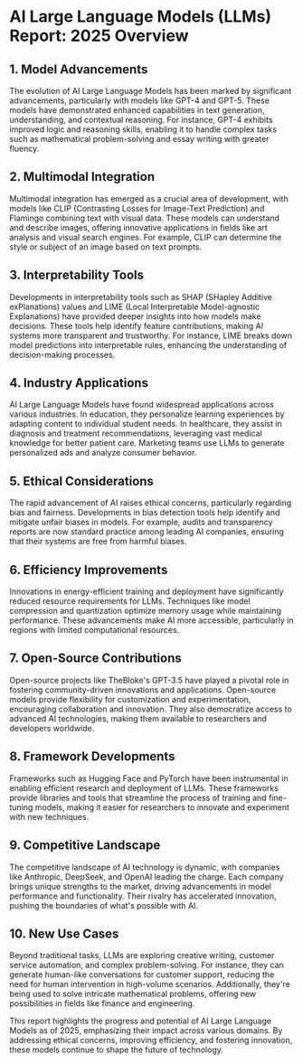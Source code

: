 # AI Large Language Models (LLMs) Report: 2025 Overview

## 1. Model Advancements
The evolution of AI Large Language Models has been marked by significant advancements, particularly with models like GPT-4 and GPT-5. These models have demonstrated enhanced capabilities in text generation, understanding, and contextual reasoning. For instance, GPT-4 exhibits improved logic and reasoning skills, enabling it to handle complex tasks such as mathematical problem-solving and essay writing with greater fluency.

## 2. Multimodal Integration
Multimodal integration has emerged as a crucial area of development, with models like CLIP (Contrasting Losses for Image-Text Prediction) and Flamingo combining text with visual data. These models can understand and describe images, offering innovative applications in fields like art analysis and visual search engines. For example, CLIP can determine the style or subject of an image based on text prompts.

## 3. Interpretability Tools
Developments in interpretability tools such as SHAP (SHapley Additive exPlanations) values and LIME (Local Interpretable Model-agnostic Explanations) have provided deeper insights into how models make decisions. These tools help identify feature contributions, making AI systems more transparent and trustworthy. For instance, LIME breaks down model predictions into interpretable rules, enhancing the understanding of decision-making processes.

## 4. Industry Applications
AI Large Language Models have found widespread applications across various industries. In education, they personalize learning experiences by adapting content to individual student needs. In healthcare, they assist in diagnosis and treatment recommendations, leveraging vast medical knowledge for better patient care. Marketing teams use LLMs to generate personalized ads and analyze consumer behavior.

## 5. Ethical Considerations
The rapid advancement of AI raises ethical concerns, particularly regarding bias and fairness. Developments in bias detection tools help identify and mitigate unfair biases in models. For example, audits and transparency reports are now standard practice among leading AI companies, ensuring that their systems are free from harmful biases.

## 6. Efficiency Improvements
Innovations in energy-efficient training and deployment have significantly reduced resource requirements for LLMs. Techniques like model compression and quantization optimize memory usage while maintaining performance. These advancements make AI more accessible, particularly in regions with limited computational resources.

## 7. Open-Source Contributions
Open-source projects like TheBloke's GPT-3.5 have played a pivotal role in fostering community-driven innovations and applications. Open-source models provide flexibility for customization and experimentation, encouraging collaboration and innovation. They also democratize access to advanced AI technologies, making them available to researchers and developers worldwide.

## 8. Framework Developments
Frameworks such as Hugging Face and PyTorch have been instrumental in enabling efficient research and deployment of LLMs. These frameworks provide libraries and tools that streamline the process of training and fine-tuning models, making it easier for researchers to innovate and experiment with new techniques.

## 9. Competitive Landscape
The competitive landscape of AI technology is dynamic, with companies like Anthropic, DeepSeek, and OpenAI leading the charge. Each company brings unique strengths to the market, driving advancements in model performance and functionality. Their rivalry has accelerated innovation, pushing the boundaries of what's possible with AI.

## 10. New Use Cases
Beyond traditional tasks, LLMs are exploring creative writing, customer service automation, and complex problem-solving. For instance, they can generate human-like conversations for customer support, reducing the need for human intervention in high-volume scenarios. Additionally, they're being used to solve intricate mathematical problems, offering new possibilities in fields like finance and engineering.

This report highlights the progress and potential of AI Large Language Models as of 2025, emphasizing their impact across various domains. By addressing ethical concerns, improving efficiency, and fostering innovation, these models continue to shape the future of technology.